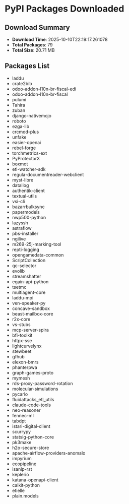 # PyPI Packages Downloaded

## Download Summary
- **Download Time**: 2025-10-10T22:19:17.261078
- **Total Packages**: 79
- **Total Size**: 20.71 MB

## Packages List
- laddu
- crate2bib
- odoo-addon-l10n-br-fiscal-edi
- odoo-addon-l10n-br-fiscal
- pulumi
- Tahira
- zuban
- django-nativemojo
- roboto
- ezga-lib
- crcmod-plus
- unfake
- easier-openai
- rebel-forge
- torchmetrics-ext
- PyProtectorX
- boxmot
- etl-watcher-sdk
- regula-documentreader-webclient
- myst-libre
- datallog
- authentik-client
- textual-utils
- vsi-cli
- bazarrbulksync
- papermodels
- nwp500-python
- lazyssh
- astraflow
- pbs-installer
- ngilive
- m269-25j-marking-tool
- repti-logging
- opengamedata-common
- ScriptCollection
- qc-selector
- evolib
- streamshatter
- egain-api-python
- tsetmc
- multiagent-core
- laddu-mpi
- ven-speaker-py
- concave-sandbox
- beast-mailbox-core
- r2x-core
- vs-stubs
- mcp-server-spira
- bfi-toolkit
- httpx-sse
- lightcurvelynx
- stewbeet
- gfhub
- elexon-bmrs
- phanterpwa
- graph-games-proto
- mymesh
- rds-proxy-password-rotation
- molecular-simulations
- pycarlo
- fluidattacks_etl_utils
- claude-code-tools
- neo-reasoner
- fennec-ml
- tabdpt
- istari-digital-client
- scurrypy
- statsig-python-core
- pk3make
- h2o-secure-store
- apache-airflow-providers-anomalo
- impyrium
- ecopipeline
- isanlp-rst
- keplerio
- katana-openapi-client
- calkit-python
- etielle
- plain.models
